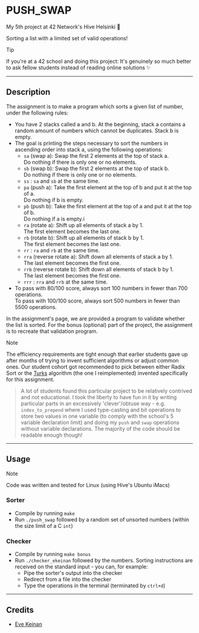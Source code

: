 # PUSH_SWAP

My 5th project at 42 Network's Hive Helsinki 🐝

Sorting a list with a limited set of valid operations!

> [!TIP]
> If you're at a 42 school and doing this project: It's genuinely so much better to ask fellow students instead of reading online solutions ✨

---

## Description

The assignment is to make a program which sorts a given list of number, under the following rules:
- You have 2 stacks called a and b. At the beginning, stack a contains a random amount of numbers which cannot be duplicates. Stack b is empty.
- The goal is printing the steps necessary to sort the numbers in ascending order into stack a, using the following operations:
	- `sa` (swap a): Swap the first 2 elements at the top of stack a.  
		Do nothing if there is only one or no elements.
	- `sb` (swap b): Swap the first 2 elements at the top of stack b.  
		Do nothing if there is only one or no elements.
	- `ss` : `sa` and `sb` at the same time.  
	- `pa` (push a): Take the first element at the top of b and put it at the top of a.  
		Do nothing if b is empty.
	- `pb` (push b): Take the first element at the top of a and put it at the top of b.  
		Do nothing if a is empty.i
	- `ra` (rotate a): Shift up all elements of stack a by 1.  
		The first element becomes the last one.
	- `rb` (rotate b): Shift up all elements of stack b by 1.  
		The first element becomes the last one.
	- `rr` : `ra` and `rb` at the same time.
	- `rra` (reverse rotate a): Shift down all elements of stack a by 1.  
		The last element becomes the first one.
	- `rrb` (reverse rotate b): Shift down all elements of stack b by 1.  
		The last element becomes the first one.  
	- `rrr` : `rra` and `rrb` at the same time.
- To pass with 80/100 score, always sort 100 numbers in fewer than 700 operations.  
To pass with 100/100 score, always sort 500 numbers in fewer than 5500 operations.  

In the assignment's page, we are provided a program to validate whether the list is sorted. For the bonus (optional) part of the project, the assignment is to recreate that validation program.

> [!NOTE]
> The efficiency requirements are tight enough that earlier students gave up after months of trying to invent sufficient algorithms or adjust common ones.
> Our student cohort got recommended to pick between either Radix Sort or the [Turks](https://medium.com/@ayogun/push-swap-c1f5d2d41e97) algorithm (the one I reimplemented) invented specifically for this assignment.

> A lot of students found this particular project to be relatively contrived and not educational. I took the liberty to have fun in it by writing particular parts in an excessively 'clever'/obtuse way - e.g. `index_to_prepend` where I used type-casting and bit operations to store two values in one variable (to comply with the school's 5 variable declaration limit) and doing my `push` and `swap` operations without variable declarations. The majority of the code should be readable enough though!

---

## Usage

> [!NOTE]
> Code was written and tested for Linux (using Hive's Ubuntu iMacs)

### Sorter
- Compile by running `make`
- Run `./push_swap` followed by a random set of unsorted numbers (within the size limit of a C `int`)

### Checker
- Compile by running `make bonus`
- Run `./checker_ekeinan` followed by the numbers. Sorting instructions are received on the standard input - you can, for example:
	- Pipe the sorter's output into the checker
	- Redirect from a file into the checker
	- Type the operations in the terminal (terminated by `ctrl+d`)

---

## Credits

- [Eve Keinan](https://github.com/EvAvKein)

